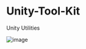# Unity-Tool-Kit
Unity Utilities

![image](https://user-images.githubusercontent.com/15169887/230551629-6cb82f4d-9c9d-4cf8-a855-cf938be974e5.png)

